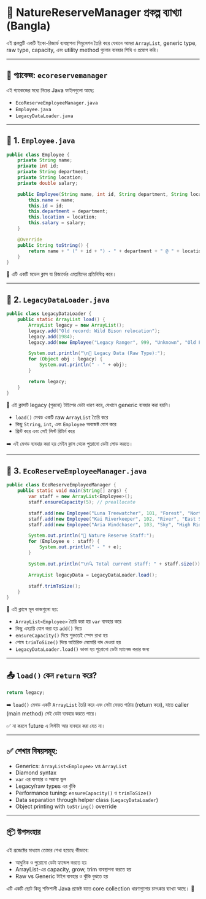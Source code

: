 
# 🌿 NatureReserveManager প্রকল্প ব্যাখ্যা (Bangla)

এই প্রকল্পটি একটি ইকো-রিজার্ভ ব্যবস্থাপনা সিমুলেশন তৈরি করে যেখানে আমরা `ArrayList`, generic type, raw type, capacity, এবং utility method গুলোর ব্যবহার শিখি ও প্রয়োগ করি।

---

## 📁 প্যাকেজ: `ecoreservemanager`

এই প্যাকেজের মধ্যে নিচের Java ফাইলগুলো আছে:

- `EcoReserveEmployeeManager.java`
- `Employee.java`
- `LegacyDataLoader.java`

---

## 🔹 1. `Employee.java`

```java
public class Employee {
    private String name;
    private int id;
    private String department;
    private String location;
    private double salary;

    public Employee(String name, int id, String department, String location, double salary) {
        this.name = name;
        this.id = id;
        this.department = department;
        this.location = location;
        this.salary = salary;
    }

    @Override
    public String toString() {
        return name + " (" + id + ") - " + department + " @ " + location + " $" + salary;
    }
}
```

🧠 এটি একটি মডেল ক্লাস যা রিজার্ভের এমপ্লয়িদের প্রতিনিধিত্ব করে।

---

## 🔹 2. `LegacyDataLoader.java`

```java
public class LegacyDataLoader {
    public static ArrayList load() {
        ArrayList legacy = new ArrayList();
        legacy.add("Old record: Wild Bison relocation");
        legacy.add(1984);
        legacy.add(new Employee("Legacy Ranger", 999, "Unknown", "Old Forest", 0));

        System.out.println("\n📜 Legacy Data (Raw Type):");
        for (Object obj : legacy) {
            System.out.println(" - " + obj);
        }

        return legacy;
    }
}
```

📌 এই ক্লাসটি legacy (পুরনো) টাইপের ডেটা ধারণ করে, যেখানে generic ব্যবহার করা হয়নি।

- `load()` মেথড একটি raw `ArrayList` তৈরি করে
- কিছু `String`, `int`, এবং `Employee` অবজেক্ট যোগ করে
- প্রিন্ট করে এবং সেই লিস্ট রিটার্ন করে

➡️ এই মেথড ব্যবহার করা হয় মেইন ক্লাস থেকে পুরোনো ডেটা লোড করতে।

---

## 🔹 3. `EcoReserveEmployeeManager.java`

```java
public class EcoReserveEmployeeManager {
    public static void main(String[] args) {
        var staff = new ArrayList<Employee>();
        staff.ensureCapacity(5); // preallocate

        staff.add(new Employee("Luna Treewatcher", 101, "Forest", "North Grove", 55000));
        staff.add(new Employee("Kai Riverkeeper", 102, "River", "East Stream", 52000));
        staff.add(new Employee("Aria Windchaser", 103, "Sky", "High Ridge", 57000));

        System.out.println("🌿 Nature Reserve Staff:");
        for (Employee e : staff) {
            System.out.println(" - " + e);
        }

        System.out.println("\n🔍 Total current staff: " + staff.size());

        ArrayList legacyData = LegacyDataLoader.load();

        staff.trimToSize();
    }
}
```

📌 এই ক্লাসে মূল কাজগুলো হয়:

- `ArrayList<Employee>` তৈরি করা হয় `var` ব্যবহার করে
- কিছু এমপ্লয়ি যোগ করা হয় `add()` দিয়ে
- `ensureCapacity()` দিয়ে শুরুতেই স্পেস রাখা হয়
- শেষে `trimToSize()` দিয়ে অতিরিক্ত মেমোরি বাদ দেওয়া হয়
- `LegacyDataLoader.load()` ডাকা হয় পুরোনো ডেটা ম্যানেজ করার জন্য

---

## 📤 `load()` কেন `return` করে?

```java
return legacy;
```

➡️ `load()` মেথড একটি `ArrayList` তৈরি করে এবং সেটা ফেরত পাঠায় (return করে), যাতে caller (main method) সেই ডেটা ব্যবহার করতে পারে।

✅ না করলে future এ লিস্টটা আর ব্যবহার করা যেত না।

---

## ✅ শেখার বিষয়সমূহ:

- Generics: `ArrayList<Employee>` vs `ArrayList`
- Diamond syntax
- `var` এর ব্যবহার ও সম্ভাব্য ভুল
- Legacy/raw types এর ঝুঁকি
- Performance tuning: `ensureCapacity()` ও `trimToSize()`
- Data separation through helper class (`LegacyDataLoader`)
- Object printing with `toString()` override

---

## 📦 উপসংহার

এই প্রজেক্টের মাধ্যমে তোমার শেখা হয়েছে কীভাবে:

- আধুনিক ও পুরোনো ডেটা হ্যান্ডেল করতে হয়
- ArrayList-এর capacity, grow, trim ব্যবস্থাপনা করতে হয়
- Raw vs Generic টাইপ ব্যবহার ও ঝুঁকি বুঝতে হয়

এটি একটি ছোট কিন্তু শক্তিশালী Java প্রজেক্ট যাতে core collection ধারণাগুলোর চমৎকার ব্যাখ্যা আছে। 🌱
